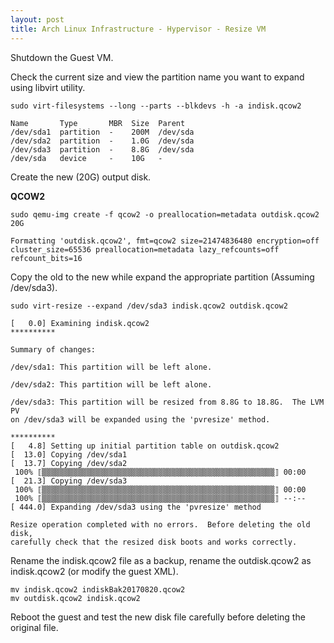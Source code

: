 ```yaml
---
layout: post
title: Arch Linux Infrastructure - Hypervisor - Resize VM
---
```


Shutdown the Guest VM.

Check the current size and view the partition name you want to expand using libvirt utility.

```
sudo virt-filesystems --long --parts --blkdevs -h -a indisk.qcow2
```

```
Name       Type       MBR  Size  Parent
/dev/sda1  partition  -    200M  /dev/sda
/dev/sda2  partition  -    1.0G  /dev/sda
/dev/sda3  partition  -    8.8G  /dev/sda
/dev/sda   device     -    10G   -
```

Create the new (20G) output disk.

**QCOW2**

```
sudo qemu-img create -f qcow2 -o preallocation=metadata outdisk.qcow2 20G
```

```
Formatting 'outdisk.qcow2', fmt=qcow2 size=21474836480 encryption=off cluster_size=65536 preallocation=metadata lazy_refcounts=off refcount_bits=16
```

Copy the old to the new while expand the appropriate partition (Assuming /dev/sda3).

```
sudo virt-resize --expand /dev/sda3 indisk.qcow2 outdisk.qcow2
```

```
[   0.0] Examining indisk.qcow2
**********

Summary of changes:

/dev/sda1: This partition will be left alone.

/dev/sda2: This partition will be left alone.

/dev/sda3: This partition will be resized from 8.8G to 18.8G.  The LVM PV 
on /dev/sda3 will be expanded using the 'pvresize' method.

**********
[   4.8] Setting up initial partition table on outdisk.qcow2
[  13.0] Copying /dev/sda1
[  13.7] Copying /dev/sda2
 100% ⟦▒▒▒▒▒▒▒▒▒▒▒▒▒▒▒▒▒▒▒▒▒▒▒▒▒▒▒▒▒▒▒▒▒▒▒▒▒▒▒▒▒▒▒▒▒▒▒▒▒▒▒▒⟧ 00:00
[  21.3] Copying /dev/sda3
 100% ⟦▒▒▒▒▒▒▒▒▒▒▒▒▒▒▒▒▒▒▒▒▒▒▒▒▒▒▒▒▒▒▒▒▒▒▒▒▒▒▒▒▒▒▒▒▒▒▒▒▒▒▒▒⟧ 00:00
 100% ⟦▒▒▒▒▒▒▒▒▒▒▒▒▒▒▒▒▒▒▒▒▒▒▒▒▒▒▒▒▒▒▒▒▒▒▒▒▒▒▒▒▒▒▒▒▒▒▒▒▒▒▒▒⟧ --:--
[ 444.0] Expanding /dev/sda3 using the 'pvresize' method

Resize operation completed with no errors.  Before deleting the old disk, 
carefully check that the resized disk boots and works correctly.
```

Rename the indisk.qcow2 file as a backup, rename the outdisk.qcow2 as indisk.qcow2 (or modify the guest XML).

```
mv indisk.qcow2 indiskBak20170820.qcow2
mv outdisk.qcow2 indisk.qcow2
```

Reboot the guest and test the new disk file carefully before deleting the original file.

